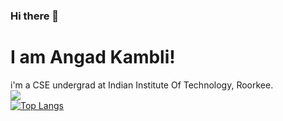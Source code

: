### Hi there 👋
# I am Angad Kambli!
i'm a CSE undergrad at Indian Institute Of Technology, Roorkee. <br>
![](https://github-readme-stats.vercel.app/api?username=angad-k&theme=algolia&show_icons=true&hide_rank=false&count_private=true&hide=stars&include_all_commits=true) <br>
[![Top Langs](https://github-readme-stats.vercel.app/api/top-langs/?username=angad-k&layout=compact)](https://github.com/anuraghazra/github-readme-stats)

<!--
**angad-k/angad-k** is a ✨ _special_ ✨ repository because its `README.md` (this file) appears on your GitHub profile.

Here are some ideas to get you started:

- 🔭 I’m currently working on ...
- 🌱 I’m currently learning ...
- 👯 I’m looking to collaborate on ...
- 🤔 I’m looking for help with ...
- 💬 Ask me about ...
- 📫 How to reach me: ...
- 😄 Pronouns: ...
- ⚡ Fun fact: ...
-->
